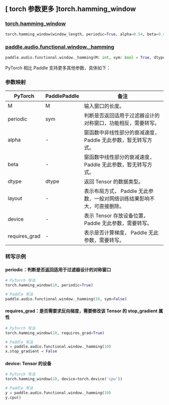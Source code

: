 ## [ torch 参数更多 ]torch.hamming_window
### [torch.hamming_window](https://pytorch.org/docs/stable/generated/torch.hamming_window.html)

```python
torch.hamming_window(window_length, periodic=True, alpha=0.54, beta=0.46, *, dtype=None, layout=torch.strided, device=None, requires_grad=False)
```

### [paddle.audio.functional.window._hamming]()

```python
paddle.audio.functional.window._hamming(M: int, sym: bool = True, dtype: str = 'float64')
```

PyTorch 相比 Paddle 支持更多其他参数，具体如下：
### 参数映射

| PyTorch       | PaddlePaddle | 备注                                                   |
| ------------- | ------------ | ------------------------------------------------------ |
| M          | M            | 输入窗口的长度。 |
| periodic          | sym       | 判断是否返回适用于过滤器设计的对称窗口，功能相反，需要转写。  |
| alpha | -  | 窗函数中非线性部分的衰减速度，Paddle 无此参数，暂无转写方式。  |
| beta | -  | 窗函数中线性部分的衰减速度，Paddle 无此参数，暂无转写方式。  |
| dtype        | dtype | 返回 Tensor 的数据类型。 |
| layout | -   | 表示布局方式， Paddle 无此参数，一般对网络训练结果影响不大，可直接删除。 |
| device | -   | 表示 Tensor 存放设备位置，Paddle 无此参数，需要转写。 |
| requires_grad | - | 表示是否计算梯度， Paddle 无此参数，需要转写。 |

### 转写示例

#### periodic：判断是否返回适用于过滤器设计的对称窗口
```python
# PyTorch 写法
torch.hamming_window(10, periodic=True)

# Paddle 写法
paddle.audio.functional.window._hamming(10, sym=False)
```

#### requires_grad：是否需要求反向梯度，需要修改该 Tensor 的 stop_gradient 属性
```python
# PyTorch 写法
torch.hamming_window(10, requires_grad=True)

# Paddle 写法
x = paddle.audio.functional.window._hamming(10)
x.stop_gradient = False
```

#### device: Tensor 的设备
```python
# PyTorch 写法
torch.hamming_window(10, device=torch.device('cpu'))

# Paddle 写法
y = paddle.audio.functional.window._hamming(10)
y.cpu()
```

